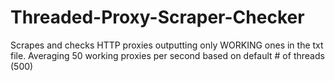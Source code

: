 # Threaded-Proxy-Scraper-Checker
Scrapes and checks HTTP proxies outputting only WORKING ones in the txt file. Averaging 50 working proxies per second based on default # of threads (500)
